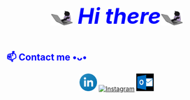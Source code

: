 <html>
<body>
<h1 style="color:blue;font-size:50px;font-style:oblique">
<p align="center">
	<img align="center" src="github.gif" width="50px"> <b><i> Hi there</b></i><img align="center" src="github.gif" width="50px"> </h1>
</html>
</body>


<!--END_SECTION:waka-->


 
<html>
<body>
<h2 style="color:blue;font-size 50px">
<b>📫 Contact me •ᴗ• </b></h2>
</html>
</body>

<p align="center">
<a href="https://www.linkedin.com/in/bircan-ata%C5%9F-059880168/"><img height="40px" alt="LinkedIn" src="Lkdn2.jpg"></a>
 <a href="https://www.instagram.com/atasbircan/"><img height="40px" alt="Instagram" src="İnsta.jpg"></a>
<a href="mailto:atas.bircan@hotmail.com"><img height="40px" alt="Email" src="mail.jpg"></a>
</p>

<!--
**atasbircan/atasbircan** is a ✨ _special_ ✨ repository because its `README.md` (this file) appears on your GitHub profile.

Here are some ideas to get you started:

- 🔭 I’m currently working on ...
- 🌱 I’m currently learning ...
- 👯 I’m looking to collaborate on ...
- 🤔 I’m looking for help with ...
- 💬 Ask me about ...
- 📫 How to reach me: ...
- 😄 Pronouns: ...
- ⚡ Fun fact: ...
-->
